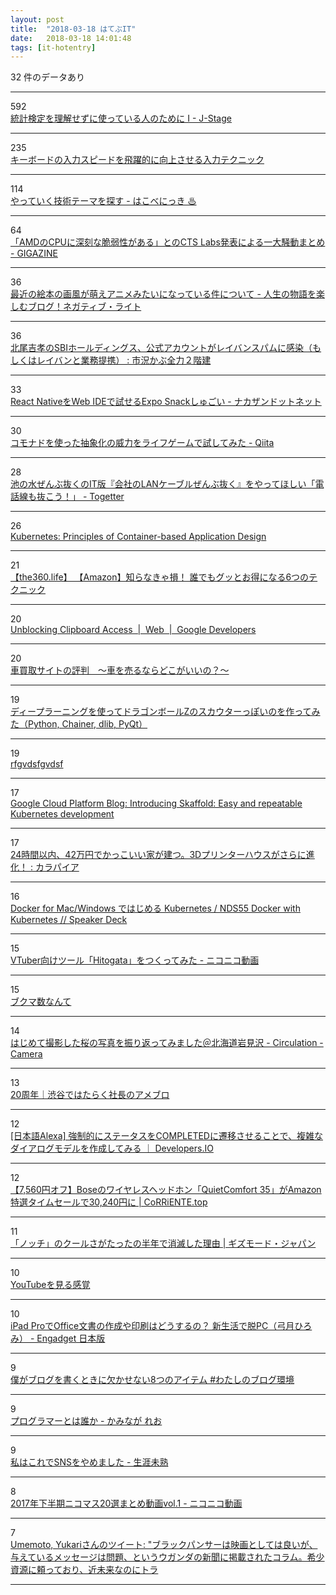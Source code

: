 ```yaml
---
layout: post
title:  "2018-03-18 はてぶIT"
date:   2018-03-18 14:01:48
tags: [it-hotentry]
---
```

32 件のデータあり

<hr><div class="row">
<div class="col-1"><span class="badge badge-pill badge-success h2">592</span></div>
<div class="col-11"><a href='https://www.jstage.jst.go.jp/article/kagakutoseibutsu/51/5/51_318/_pdf' target='_blank'>統計検定を理解せずに使っている人のために I - J-Stage</a></div>
</div>
<hr>
<div class="row">
<div class="col-1"><span class="badge badge-pill badge-success h2">235</span></div>
<div class="col-11"><a href='http://sato001.com/high-speed-input-keyboard' target='_blank'>キーボードの入力スピードを飛躍的に向上させる入力テクニック</a></div>
</div>
<hr>
<div class="row">
<div class="col-1"><span class="badge badge-pill badge-success h2">114</span></div>
<div class="col-11"><a href='https://hakobe932.hatenablog.com/entry/2018/03/17/190938' target='_blank'>やっていく技術テーマを探す - はこべにっき ♨</a></div>
</div>
<hr>
<div class="row">
<div class="col-1"><span class="badge badge-pill badge-success h2">64</span></div>
<div class="col-11"><a href='https://gigazine.net/news/20180317-amd-ryzen-epyc-security-flaw/' target='_blank'>「AMDのCPUに深刻な脆弱性がある」とのCTS Labs発表による一大騒動まとめ - GIGAZINE</a></div>
</div>
<hr>
<div class="row">
<div class="col-1"><span class="badge badge-pill badge-success h2">36</span></div>
<div class="col-11"><a href='http://www.iwako-light.com/entry/ehonn-moe' target='_blank'>最近の絵本の画風が萌えアニメみたいになっている件について - 人生の物語を楽しむブログ！ネガティブ・ライト</a></div>
</div>
<hr>
<div class="row">
<div class="col-1"><span class="badge badge-pill badge-success h2">36</span></div>
<div class="col-11"><a href='http://kabumatome.doorblog.jp/archives/65914917.html' target='_blank'>北尾吉孝のSBIホールディングス、公式アカウントがレイバンスパムに感染（もしくはレイバンと業務提携） : 市況かぶ全力２階建</a></div>
</div>
<hr>
<div class="row">
<div class="col-1"><span class="badge badge-pill badge-success h2">33</span></div>
<div class="col-11"><a href='http://blog.nkzn.info/entry/2018/03/17/005824' target='_blank'>React NativeをWeb IDEで試せるExpo Snackしゅごい - ナカザンドットネット</a></div>
</div>
<hr>
<div class="row">
<div class="col-1"><span class="badge badge-pill badge-success h2">30</span></div>
<div class="col-11"><a href='https://qiita.com/lotz/items/fbc4788b8ea8313cbf76' target='_blank'>コモナドを使った抽象化の威力をライフゲームで試してみた - Qiita</a></div>
</div>
<hr>
<div class="row">
<div class="col-1"><span class="badge badge-pill badge-success h2">28</span></div>
<div class="col-11"><a href='https://togetter.com/li/1209487' target='_blank'>池の水ぜんぶ抜くのIT版『会社のLANケーブルぜんぶ抜く』をやってほしい「電話線も抜こう！」 - Togetter</a></div>
</div>
<hr>
<div class="row">
<div class="col-1"><span class="badge badge-pill badge-success h2">26</span></div>
<div class="col-11"><a href='http://blog.kubernetes.io/2018/03/principles-of-container-app-design.html' target='_blank'>Kubernetes: Principles of Container-based Application Design</a></div>
</div>
<hr>
<div class="row">
<div class="col-1"><span class="badge badge-pill badge-success h2">21</span></div>
<div class="col-11"><a href='http://the360.life/U1301.doit?id=3045' target='_blank'>【the360.life】 【Amazon】知らなきゃ損！ 誰でもグッとお得になる6つのテクニック</a></div>
</div>
<hr>
<div class="row">
<div class="col-1"><span class="badge badge-pill badge-success h2">20</span></div>
<div class="col-11"><a href='https://developers.google.com/web/updates/2018/03/clipboardapi' target='_blank'>Unblocking Clipboard Access  |  Web  |  Google Developers</a></div>
</div>
<hr>
<div class="row">
<div class="col-1"><span class="badge badge-pill badge-success h2">20</span></div>
<div class="col-11"><a href='http://shizu183.com/?p=557' target='_blank'>車買取サイトの評判　～車を売るならどこがいいの？～</a></div>
</div>
<hr>
<div class="row">
<div class="col-1"><span class="badge badge-pill badge-success h2">19</span></div>
<div class="col-11"><a href='http://neuro-educator.com/dbscouter/' target='_blank'>ディープラーニングを使ってドラゴンボールZのスカウターっぽいのを作ってみた（Python, Chainer, dlib, PyQt）</a></div>
</div>
<hr>
<div class="row">
<div class="col-1"><span class="badge badge-pill badge-success h2">19</span></div>
<div class="col-11"><a href='http://b.hatena.ne.jp/guide?via=201027' target='_blank'>rfgvdsfgvdsf</a></div>
</div>
<hr>
<div class="row">
<div class="col-1"><span class="badge badge-pill badge-success h2">17</span></div>
<div class="col-11"><a href='https://cloudplatform.googleblog.com/2018/03/introducing-Skaffold-Easy-and-repeatable-Kubernetes-development.html' target='_blank'>Google Cloud Platform Blog: Introducing Skaffold: Easy and repeatable Kubernetes development</a></div>
</div>
<hr>
<div class="row">
<div class="col-1"><span class="badge badge-pill badge-success h2">17</span></div>
<div class="col-11"><a href='http://karapaia.com/archives/52255337.html' target='_blank'>24時間以内、42万円でかっこいい家が建つ。3Dプリンターハウスがさらに進化！ : カラパイア</a></div>
</div>
<hr>
<div class="row">
<div class="col-1"><span class="badge badge-pill badge-success h2">16</span></div>
<div class="col-11"><a href='https://speakerdeck.com/hayajo/nds55-docker-with-kubernetes' target='_blank'>Docker for Mac/Windows ではじめる Kubernetes / NDS55 Docker with Kubernetes // Speaker Deck</a></div>
</div>
<hr>
<div class="row">
<div class="col-1"><span class="badge badge-pill badge-success h2">15</span></div>
<div class="col-11"><a href='http://www.nicovideo.jp/watch/sm32898996' target='_blank'>VTuber向けツール「Hitogata」をつくってみた - ニコニコ動画</a></div>
</div>
<hr>
<div class="row">
<div class="col-1"><span class="badge badge-pill badge-success h2">15</span></div>
<div class="col-11"><a href='https://anond.hatelabo.jp/20180317190401' target='_blank'>ブクマ数なんて</a></div>
</div>
<hr>
<div class="row">
<div class="col-1"><span class="badge badge-pill badge-success h2">14</span></div>
<div class="col-11"><a href='http://tatsumo77.hatenablog.com/entry/2018/03/17/193206' target='_blank'>はじめて撮影した桜の写真を振り返ってみました＠北海道岩見沢 - Circulation - Camera</a></div>
</div>
<hr>
<div class="row">
<div class="col-1"><span class="badge badge-pill badge-success h2">13</span></div>
<div class="col-11"><a href='https://ameblo.jp/shibuya/entry-12360942593.html' target='_blank'>20周年｜渋谷ではたらく社長のアメブロ</a></div>
</div>
<hr>
<div class="row">
<div class="col-1"><span class="badge badge-pill badge-success h2">12</span></div>
<div class="col-11"><a href='https://dev.classmethod.jp/cloud/extended-dialog-model/' target='_blank'>[日本語Alexa] 強制的にステータスをCOMPLETEDに遷移させることで、複雑なダイアログモデルを作成してみる ｜ Developers.IO</a></div>
</div>
<hr>
<div class="row">
<div class="col-1"><span class="badge badge-pill badge-success h2">12</span></div>
<div class="col-11"><a href='https://corriente.top/bose-quietcomfort-35-sale-20180318/' target='_blank'>【7,560円オフ】Boseのワイヤレスヘッドホン「QuietComfort 35」がAmazon特選タイムセールで30,240円に | CoRRiENTE.top</a></div>
</div>
<hr>
<div class="row">
<div class="col-1"><span class="badge badge-pill badge-success h2">11</span></div>
<div class="col-11"><a href='https://www.gizmodo.jp/2018/03/notchs-arent-cool-anymore-already.html' target='_blank'>「ノッチ」のクールさがたったの半年で消滅した理由 | ギズモード・ジャパン</a></div>
</div>
<hr>
<div class="row">
<div class="col-1"><span class="badge badge-pill badge-success h2">10</span></div>
<div class="col-11"><a href='https://anond.hatelabo.jp/20180215075122' target='_blank'>YouTubeを見る感覚</a></div>
</div>
<hr>
<div class="row">
<div class="col-1"><span class="badge badge-pill badge-success h2">10</span></div>
<div class="col-11"><a href='https://japanese.engadget.com/2018/03/17/ipad-pro-office-pc/' target='_blank'>iPad ProでOffice文書の作成や印刷はどうするの？ 新生活で脱PC（弓月ひろみ） - Engadget 日本版</a></div>
</div>
<hr>
<div class="row">
<div class="col-1"><span class="badge badge-pill badge-success h2">9</span></div>
<div class="col-11"><a href='https://tobalog.com/2018/03/blog-must-item/' target='_blank'>僕がブログを書くときに欠かせない8つのアイテム #わたしのブログ環境</a></div>
</div>
<hr>
<div class="row">
<div class="col-1"><span class="badge badge-pill badge-success h2">9</span></div>
<div class="col-11"><a href='http://reokaminaga.hatenablog.com/entry/2018/03/01/035722' target='_blank'>プログラマーとは誰か - かみなが れお</a></div>
</div>
<hr>
<div class="row">
<div class="col-1"><span class="badge badge-pill badge-success h2">9</span></div>
<div class="col-11"><a href='http://syossan.hateblo.jp/entry/2018/03/18/063034' target='_blank'>私はこれでSNSをやめました - 生涯未熟</a></div>
</div>
<hr>
<div class="row">
<div class="col-1"><span class="badge badge-pill badge-success h2">8</span></div>
<div class="col-11"><a href='http://www.nicovideo.jp/watch/sm32891733' target='_blank'>2017年下半期ニコマス20選まとめ動画vol.1 - ニコニコ動画</a></div>
</div>
<hr>
<div class="row">
<div class="col-1"><span class="badge badge-pill badge-success h2">7</span></div>
<div class="col-11"><a href='http://twitter.com/umemotoyukari/status/974797889930256384' target='_blank'>Umemoto, Yukariさんのツイート: "ブラックパンサーは映画としては良いが、与えているメッセージは問題、というウガンダの新聞に掲載されたコラム。希少資源に頼っており、近未来なのにトラ</a></div>
</div>
<hr>
